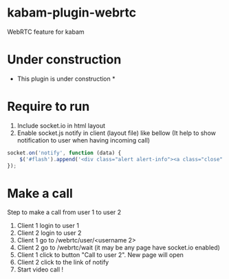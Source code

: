 kabam-plugin-webrtc
===================

WebRTC feature for kabam

Under construction
==================

* This plugin is under construction *

Require to run
==============

1. Include socket.io in html layout
2. Enable socket.js notify in client (layout file) like bellow (It help to show notification to user when having incoming call)

```javascript
socket.on('notify', function (data) {
    $('#flash').append('<div class="alert alert-info"><a class="close" data-dismiss="alert">×</a><strong>'+data.message+'</strong></div>');
});
````

Make a call
===========

Step to make a call from user 1 to user 2

1. Client 1 login to user 1
2. Client 2 login to user 2
3. Client 1 go to /webrtc/user/<username 2>
4. Client 2 go to /webrtc/wait (it may be any page have socket.io enabled)
5. Client 1 click to button "Call to user 2". New page will open
6. Client 2 click to the link of notify
7. Start video call !
